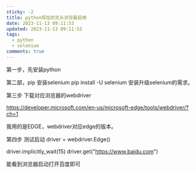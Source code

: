```yaml
---
sticky: -2
title: python现在的无头浏览器启用
date: 2023-11-13 09:11:53
updated: 2023-11-13 09:11:53
tags:
  - python
  - selenium
comments: true
---
```

第一步，先安装python

第二部，pip 安装selenium pip install -U selenium 安装升级selenium的需求。

第三步 下载对应浏览器的webdriver

https://developer.microsoft.com/en-us/microsoft-edge/tools/webdriver/?ch=1

我用的是EDGE，webdriver对应edge的版本。

第四步 测试启动 driver = webdriver.Edge()

driver.implicitly_wait(15)
driver.get("https://www.baidu.com")

能看到浏览器启动打开百度即可